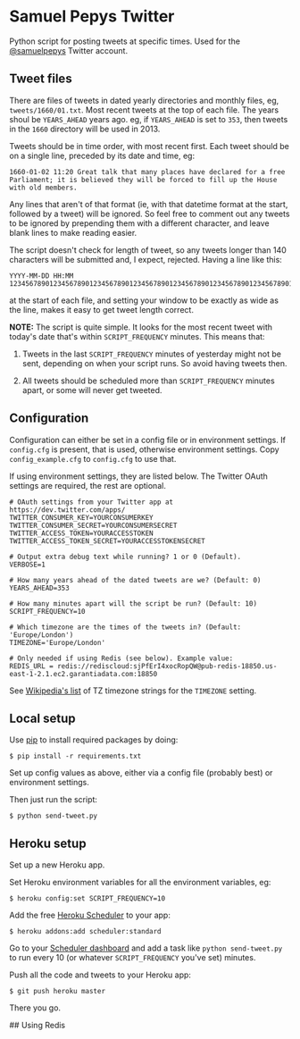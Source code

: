 # Samuel Pepys Twitter

Python script for posting tweets at specific times. Used for the [@samuelpepys](http://twitter.com/samuelpepys) Twitter account.


## Tweet files

There are files of tweets in dated yearly directories and monthly files, eg, `tweets/1660/01.txt`. Most recent tweets at the top of each file. The years shoul be `YEARS_AHEAD` years ago. eg, if `YEARS_AHEAD` is set to `353`, then tweets in the `1660` directory will be used in 2013.

Tweets should be in time order, with most recent first. Each tweet should be on a single line, preceded by its date and time, eg:

    1660-01-02 11:20 Great talk that many places have declared for a free Parliament; it is believed they will be forced to fill up the House with old members. 

Any lines that aren't of that format (ie, with that datetime format at the start, followed by a tweet) will be ignored. So feel free to comment out any tweets to be ignored by prepending them with a different character, and leave blank lines to make reading easier.

The script doesn't check for length of tweet, so any tweets longer than 140 characters will be submitted and, I expect, rejected. Having a line like this:

    YYYY-MM-DD HH:MM 12345678901234567890123456789012345678901234567890123456789012345678901234567890123456789012345678901234567890123456789012345678901234567890

at the start of each file, and setting your window to be exactly as wide as the line, makes it easy to get tweet length correct.

**NOTE:** The script is quite simple. It looks for the most recent tweet with today's date that's within `SCRIPT_FREQUENCY` minutes. This means that:

1. Tweets in the last `SCRIPT_FREQUENCY` minutes of yesterday might not be sent, depending on when your script runs. So avoid having tweets then.

2. All tweets should be scheduled more than `SCRIPT_FREQUENCY` minutes apart, or some will never get tweeted.


## Configuration 

Configuration can either be set in a config file or in environment settings. If `config.cfg` is present, that is used, otherwise environment settings. Copy `config_example.cfg` to `config.cfg` to use that.

If using environment settings, they are listed below. The Twitter OAuth settings are required, the rest are optional.

    # OAuth settings from your Twitter app at https://dev.twitter.com/apps/
    TWITTER_CONSUMER_KEY=YOURCONSUMERKEY
    TWITTER_CONSUMER_SECRET=YOURCONSUMERSECRET
    TWITTER_ACCESS_TOKEN=YOURACCESSTOKEN
    TWITTER_ACCESS_TOKEN_SECRET=YOURACCESSTOKENSECRET

    # Output extra debug text while running? 1 or 0 (Default).
    VERBOSE=1

    # How many years ahead of the dated tweets are we? (Default: 0)
    YEARS_AHEAD=353

    # How many minutes apart will the script be run? (Default: 10)
    SCRIPT_FREQUENCY=10

    # Which timezone are the times of the tweets in? (Default: 'Europe/London')
    TIMEZONE='Europe/London'

	# Only needed if using Redis (see below). Example value:
	REDIS_URL = redis://rediscloud:sjPfErI4xocRopQW@pub-redis-18850.us-east-1-2.1.ec2.garantiadata.com:18850

See [Wikipedia's list](http://en.wikipedia.org/wiki/List_of_tz_database_time_zones) of TZ timezone strings for the `TIMEZONE` setting.


## Local setup

Use [pip](http://www.pip-installer.org/) to install required packages by doing:

    $ pip install -r requirements.txt

Set up config values as above, either via a config file (probably best) or environment settings.

Then just run the script:

    $ python send-tweet.py


## Heroku setup

Set up a new Heroku app.

Set Heroku environment variables for all the environment variables, eg:

    $ heroku config:set SCRIPT_FREQUENCY=10

Add the free [Heroku Scheduler](https://addons.heroku.com/scheduler) to your app:

    $ heroku addons:add scheduler:standard

Go to your [Scheduler dashboard](https://heroku-scheduler.herokuapp.com/dashboard) and add a task like `python send-tweet.py` to run every 10 (or whatever `SCRIPT_FREQUENCY` you've set) minutes.

Push all the code  and tweets to your Heroku app:

    $ git push heroku master

There you go.


## Using Redis


